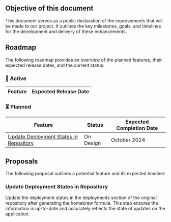 ## Objective of this document

This document serves as a public declaration of the improvements that will be made to our project. It outlines the key milestones, goals, and timelines for the development and delivery of these enhancements.

## Roadmap

The following roadmap provides an overview of the planned features, their expected release dates, and the current status:

### 🚧 Active

<!--
| Feature | Expected Release Date |
| --- | --- |
| User Interface Updates | Q2 2023 |
| Improved Performance | Q3 2023 |
-->

| Feature | Expected Release Date |
| ------- | --------------------- |

### ⏳ Planned

<!--
| Feature | Status | Expected Completion Date |
| --- | --- | --- |
| Bug Fixing | In Progress | March 15, 2023 |
| New Features Development | In Progress | April 30, 2023 |
-->

| Feature                                                                           | Status    | Expected Completion Date |
| --------------------------------------------------------------------------------- | --------- | ------------------------ |
| [Update Deployment States in Repository](#update-deployment-states-in-repository) | On Design | October 2024             |

## Proposals

The following proposal outlines a potential feature and its expected timeline:

<!--
### Proposal: [Insert Proposal Title]

[Description]
-->

### Update Deployment States in Repository

Update the deployment states in the deployments section of the original repository after generating the homebrew formula. This step ensures the information is up-to-date and accurately reflects the state of updates on the application.
